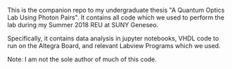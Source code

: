 This is the companion repo to my undergraduate thesis "A Quantum Optics Lab Using Photon Pairs". It contains all code which we used to perform the lab during my Summer 2018 REU at SUNY Geneseo.

Specifically, it contains data analysis in jupyter notebooks, VHDL code to run on the Altegra Board, and relevant Labview Programs which we used.

Note: I am not the sole author of much of this code.
